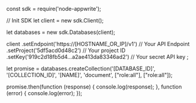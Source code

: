 const sdk = require('node-appwrite');

// Init SDK
let client = new sdk.Client();

let databases = new sdk.Databases(client);

client
    .setEndpoint('https://[HOSTNAME_OR_IP]/v1') // Your API Endpoint
    .setProject('5df5acd0d48c2') // Your project ID
    .setKey('919c2d18fb5d4...a2ae413da83346ad2') // Your secret API key
;

let promise = databases.createCollection('[DATABASE_ID]', '[COLLECTION_ID]', '[NAME]', 'document', ["role:all"], ["role:all"]);

promise.then(function (response) {
    console.log(response);
}, function (error) {
    console.log(error);
});